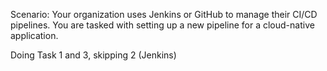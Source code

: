 Scenario: Your organization uses Jenkins or GitHub to manage their CI/CD pipelines. You are tasked 
with setting up a new pipeline for a cloud-native application. 

Doing Task 1 and 3, skipping 2 (Jenkins)
